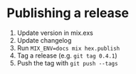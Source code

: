 # Publishing a release

1. Update version in mix.exs
2. Update changelog
3. Run `MIX_ENV=docs mix hex.publish`
4. Tag a release (e.g. `git tag 0.4.1`)
5. Push the tag with `git push --tags`
